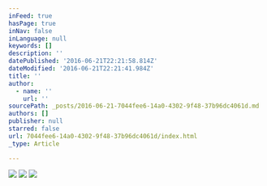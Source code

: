 ```yaml
---
inFeed: true
hasPage: true
inNav: false
inLanguage: null
keywords: []
description: ''
datePublished: '2016-06-21T22:21:58.814Z'
dateModified: '2016-06-21T22:21:41.984Z'
title: ''
author:
  - name: ''
    url: ''
sourcePath: _posts/2016-06-21-7044fee6-14a0-4302-9f48-37b96dc4061d.md
authors: []
publisher: null
starred: false
url: 7044fee6-14a0-4302-9f48-37b96dc4061d/index.html
_type: Article

---
```

![](https://the-grid-user-content.s3-us-west-2.amazonaws.com/d56a86ff-0711-4dd7-a9d5-a13ade5f9f39.jpg)
![](https://the-grid-user-content.s3-us-west-2.amazonaws.com/01425a70-5774-49b7-9379-9aceb82da68f.jpg)
![](https://the-grid-user-content.s3-us-west-2.amazonaws.com/2a380003-0985-405e-b429-09bfdd2b9f1f.jpg)